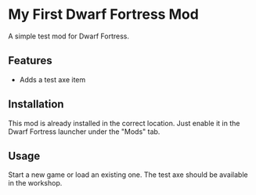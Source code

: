 # My First Dwarf Fortress Mod

A simple test mod for Dwarf Fortress.

## Features
- Adds a test axe item

## Installation
This mod is already installed in the correct location. Just enable it in the Dwarf Fortress launcher under the "Mods" tab.

## Usage
Start a new game or load an existing one. The test axe should be available in the workshop.
